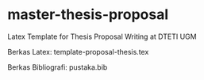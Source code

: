 # master-thesis-proposal
Latex Template for Thesis Proposal Writing at DTETI UGM

Berkas Latex:
template-proposal-thesis.tex

Berkas Bibliografi:
pustaka.bib
